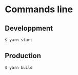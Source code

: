 # Commands line

## Developpment

```bash
$ yarn start
```

## Production

```bash
$ yarn build
```
